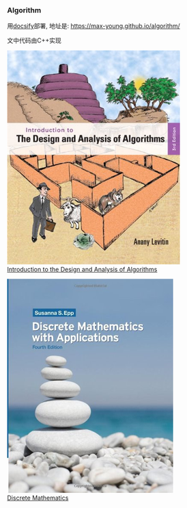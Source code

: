 ### Algorithm

用[docsify](https://docsify.js.org/)部署, 地址是: <https://max-young.github.io/algorithm/>

文中代码由C++实现

<!-- <div align="center"><img src="./_images/book.jpeg" width="25%"></div> -->
![](./_images/book.jpeg)  
[Introduction to the Design and Analysis of Algorithms](https://book.douban.com/subject/6853975/)

<!-- <div align="center"><img src="./_images/book.jpeg" width="25%"></div> -->
![](./_images/discrete_mathematics.jpg)  
[Discrete Mathematics](https://book.douban.com/subject/30421347/)
